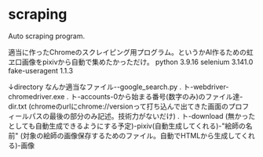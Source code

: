 # scraping
Auto scraping program.

適当に作ったChromeのスクレイピング用プログラム。というかAI作るための虹ヱ口画像をpixivから自動で集めたかっただけ。
python 3.9.16
selenium 3.141.0
fake-useragent 1.1.3

↓directory
なんか適当なファイル--google_search.py
.                   ト-webdriver-chromedriver.exe
.                   ト-accounts-0から始まる番号(数字のみ)のファイル達-dir.txt (chromeのurlにchrome://versionって打ち込んで出てきた画面のプロフィールパスの最後の部分のみ記述。技術力がないだけ)
.                                                                  ト-download (無かったとしても自動生成できるようにする予定)-pixiv(自動生成してくれる)-"絵師の名前" (対象の絵師の画像保存するためのファイル。自動でHTMLから生成してくれる)-画像

